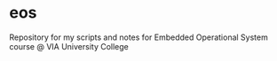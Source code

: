 # eos
Repository for my scripts and notes for Embedded Operational System course @ VIA University College
